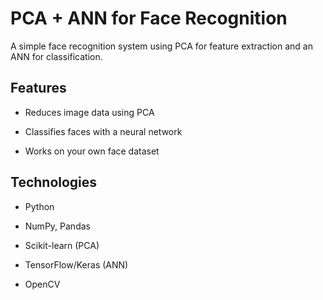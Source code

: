 # PCA + ANN for Face Recognition

A simple face recognition system using PCA for feature extraction and an ANN for classification.

## Features

* Reduces image data using PCA

* Classifies faces with a neural network

* Works on your own face dataset

## Technologies

* Python

* NumPy, Pandas

* Scikit-learn (PCA)

* TensorFlow/Keras (ANN)

* OpenCV
